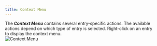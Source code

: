 ```yaml
---
title: Context Menu
---
```

The ***Context Menu*** contains several entry-specific actions. The available actions depend on which type of entry is selected. Right-click on an entry to display the context menu.  
![Context Menu](/img/en/rdm/windows/clip10042.png) 
